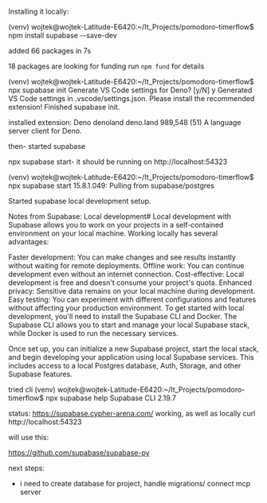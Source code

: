 Installing it locally:


(venv) wojtek@wojtek-Latitude-E6420:~/It_Projects/pomodoro-timerflow$ npm install supabase --save-dev

added 66 packages in 7s

18 packages are looking for funding
  run `npm fund` for details


  (venv) wojtek@wojtek-Latitude-E6420:~/It_Projects/pomodoro-timerflow$ npx supabase init
Generate VS Code settings for Deno? [y/N] y
Generated VS Code settings in .vscode/settings.json. Please install the recommended extension!
Finished supabase init.


installed extension:
Deno
denoland
deno.land
989,548
(51)
A language server client for Deno.

then- started supabase

npx supabase start- it should be running on  http://localhost:54323

(venv) wojtek@wojtek-Latitude-E6420:~/It_Projects/pomodoro-timerflow$ npx supabase start
15.8.1.049: Pulling from supabase/postgres

Started supabase local development setup.


Notes from Supabase:
Local development#
Local development with Supabase allows you to work on your projects in a self-contained environment on your local machine. Working locally has several advantages:

Faster development: You can make changes and see results instantly without waiting for remote deployments.
Offline work: You can continue development even without an internet connection.
Cost-effective: Local development is free and doesn't consume your project's quota.
Enhanced privacy: Sensitive data remains on your local machine during development.
Easy testing: You can experiment with different configurations and features without affecting your production environment.
To get started with local development, you'll need to install the Supabase CLI and Docker. The Supabase CLI allows you to start and manage your local Supabase stack, while Docker is used to run the necessary services.

Once set up, you can initialize a new Supabase project, start the local stack, and begin developing your application using local Supabase services. This includes access to a local Postgres database, Auth, Storage, and other Supabase features.


tried cli
(venv) wojtek@wojtek-Latitude-E6420:~/It_Projects/pomodoro-timerflow$ npx supabase help
Supabase CLI 2.19.7


status: https://supabase.cypher-arena.com/ working, as well as locally  curl http://localhost:54323


will use this:

https://github.com/supabase/supabase-py


next steps:
- i need to create database for project, handle migrations/ connect mcp server